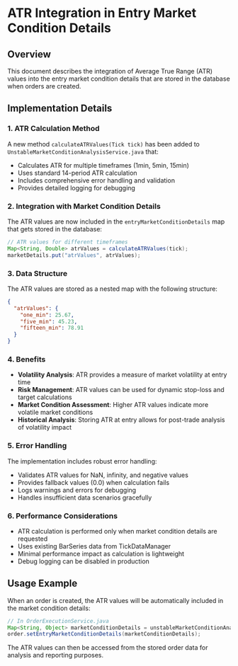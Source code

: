 # ATR Integration in Entry Market Condition Details

## Overview

This document describes the integration of Average True Range (ATR) values into the entry market condition details that are stored in the database when orders are created.

## Implementation Details

### 1. ATR Calculation Method

A new method `calculateATRValues(Tick tick)` has been added to `UnstableMarketConditionAnalysisService.java` that:

- Calculates ATR for multiple timeframes (1min, 5min, 15min)
- Uses standard 14-period ATR calculation
- Includes comprehensive error handling and validation
- Provides detailed logging for debugging

### 2. Integration with Market Condition Details

The ATR values are now included in the `entryMarketConditionDetails` map that gets stored in the database:

```java
// ATR values for different timeframes
Map<String, Double> atrValues = calculateATRValues(tick);
marketDetails.put("atrValues", atrValues);
```

### 3. Data Structure

The ATR values are stored as a nested map with the following structure:

```json
{
  "atrValues": {
    "one_min": 25.67,
    "five_min": 45.23,
    "fifteen_min": 78.91
  }
}
```

### 4. Benefits

- **Volatility Analysis**: ATR provides a measure of market volatility at entry time
- **Risk Management**: ATR values can be used for dynamic stop-loss and target calculations
- **Market Condition Assessment**: Higher ATR values indicate more volatile market conditions
- **Historical Analysis**: Storing ATR at entry allows for post-trade analysis of volatility impact

### 5. Error Handling

The implementation includes robust error handling:

- Validates ATR values for NaN, infinity, and negative values
- Provides fallback values (0.0) when calculation fails
- Logs warnings and errors for debugging
- Handles insufficient data scenarios gracefully

### 6. Performance Considerations

- ATR calculation is performed only when market condition details are requested
- Uses existing BarSeries data from TickDataManager
- Minimal performance impact as calculation is lightweight
- Debug logging can be disabled in production

## Usage Example

When an order is created, the ATR values will be automatically included in the market condition details:

```java
// In OrderExecutionService.java
Map<String, Object> marketConditionDetails = unstableMarketConditionAnalysisService.getStructuredMarketConditionDetails(tick, indicators);
order.setEntryMarketConditionDetails(marketConditionDetails);
```

The ATR values can then be accessed from the stored order data for analysis and reporting purposes.
